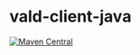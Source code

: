 # vald-client-java

[![Maven Central](https://img.shields.io/maven-central/v/org.vdaas.vald/vald-client-java?style=flat-square)](https://search.maven.org/search?q=g:%22org.vdaas.vald%22%20AND%20a:%22vald-client-java%22)
